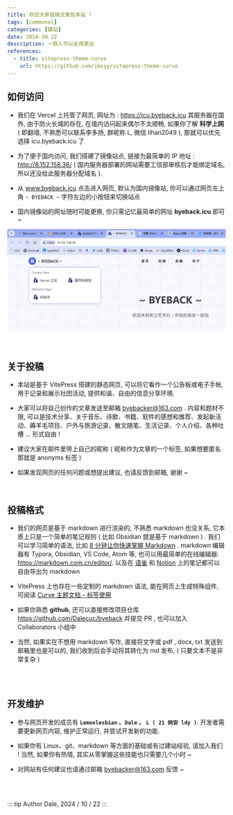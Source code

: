 ```yaml
---
title: 欢迎大家投稿文章到本站 !
tags: [communal]
categories: [建站]
date: 2024-10-22
description: 一群人可以走得更远
references:
  - title: vitepress-theme-curve
    url: https://github.com/imsyy/vitepress-theme-curve
---
```



## 如何访问

- 我们在 Vercel 上托管了网页, 网址为 : https://icu.byeback.icu 其服务器在国外, 由于防火长城的存在, 在墙内访问起来偶尔不太顺畅, 如果你了解 **科学上网** ( 即翻墙, 不熟悉可以联系李多扬, 群昵称 L, 微信 lihan2049 ), 那就可以优先选择 icu.byeback.icu 了

- 为了便于国内访问, 我们搭建了镜像站点, 链接为最简单的 IP 地址 :  http://8.152.158.36/ ( 国内服务器部署的网站需要工信部审核后才能绑定域名, 所以还没给此服务器分配域名 ). 

- 从 www.byeback.icu 点击进入网页, 默认为国内镜像站, 你可以通过网页左上角 `~ BYEBACK ~` 字符左边的小按钮来切换站点

- 国内镜像站的网址随时可能更换, 你只需记忆最简单的网址 **byeback.icu** 即可 ~

![](./images/switch_sites.png)

<br/>


## 关于投稿

- 本站是基于 VitePress 搭建的静态网页, 可以将它看作一个公告板或电子手帐, 用于记录和展示社团活动, 提供和谐、自由的信息分享环境. 

- 大家可以将自己创作的文章发送至邮箱 byebacker@163.com . 内容和题材不限, 可以是技术分享、关于音乐、诗歌、书籍、软件的感想和推荐、发起新活动、薅羊毛项目、户外与旅游记录、散文随笔、生活记录、个人介绍、各种吐槽 ... 形式自由 !

- 建议大家在邮件里带上自己的昵称 ( 昵称作为文章的一个标签, 如果想要匿名那就是 anonyms 标签 )

- 如果发现网页的任何问题或想提出建议, 也请反馈到邮箱, 谢谢 ~

<br/>


## 投稿格式

- 我们的网页是基于 markdown 进行渲染的, 不熟悉 markdown 也没关系, 它本质上只是一个简单的笔记规则 ( 比如 Obsidian 就是基于 markdown ) . 我们可以学习简单的语法, 比如 [8 分钟让你快速掌握 Markdown](https://www.bilibili.com/video/BV1JA411h7Gw) . markdown 编辑器有 Typora, Obsidian, VS Code, Atom 等, 也可以用最简单的在线编辑器:  https://markdown.com.cn/editor/. 以及在 [语雀](https://www.yuque.com/dashboard) 和 [Notion](https://www.notion.so/) 上的笔记都可以自由导出为 markdown

- VitePress 上也存在一些定制的 markdown 语法, 能在网页上生成特殊组件, 可阅读 [Curve 主题文档 - 标签使用](https://blog.imsyy.top/posts/2024/0307)

- 如果你熟悉 **github**, 还可以直接修改项目仓库 https://github.com/Dalecuc/byeback 并提交 PR , 也可以加入 Collaborators 小组中

- 当然, 如果实在不想用 markdown 写作, 直接将文字或 pdf , docx, txt 发送到邮箱里也是可以的, 我们收到后会手动将其转化为 md 发布,  ( 只要文本不是非常复杂 )

<br/>



<br/>

## 开发维护

- 参与网页开发的成员有 **`Lemonlesbian` 、`Dale` 、 `L ( 21 网安 ldy )`**. 开发者需要更新网页内容, 维护正常运行, 并尝试开发新的功能. 

- 如果你有 Linux、git、markdown 等方面的基础或有过建站经验,  请加入我们 !  当然, 如果你有热情, 其实从零掌握这些技能也只需要几个小时 ~  

- 对网站有任何建议也请通过邮箱 byebacker@163.com 反馈 ~

<br/>
<br/>


::: tip Author
Dale, 2024 / 10 / 22
:::

<br/>
<br/>

